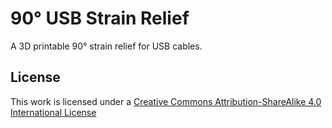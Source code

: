 # 90° USB Strain Relief

A 3D printable 90° strain relief for USB cables.

## License

This work is licensed under a [Creative Commons Attribution-ShareAlike 4.0 International License](http://creativecommons.org/licenses/by-sa/4.0/)
